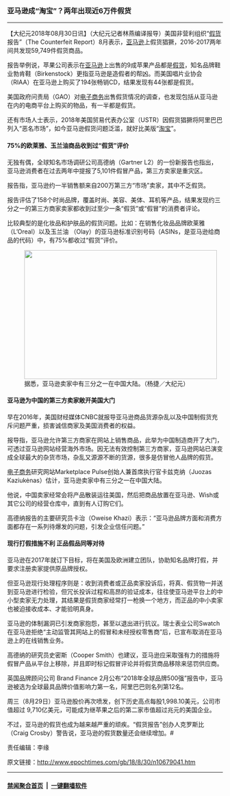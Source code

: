 ### 亚马逊成“淘宝”？两年出现近6万件假货
------------------------

<p>【大纪元2018年08月30日讯】（大纪元记者林燕编译报导）美国非营利组织“<a href="http://www.epochtimes.com/gb/tag/%E5%81%87%E8%B4%A7.html">假货</a>报告”（The Counterfeit Report）8月表示，<a href="http://www.epochtimes.com/gb/tag/%E4%BA%9A%E9%A9%AC%E9%80%8A.html">亚马逊</a>上假货猖獗，2016-2017两年间共发现59,749件假货商品。</p>
<p>报告举例说，苹果公司表示在<a href="http://www.epochtimes.com/gb/tag/%E4%BA%9A%E9%A9%AC%E9%80%8A.html">亚马逊</a>上出售的9成苹果产品都是<a href="http://www.epochtimes.com/gb/tag/%E5%81%87%E8%B4%A7.html">假货</a>，知名品牌鞋业勃肯鞋（Birkenstock）更指亚马逊是造假者的帮凶。而美国唱片业协会（RIAA）在亚马逊上购买了194张畅销CD，结果发现有44张都是假货。</p>
<p>美国政府问责局（GAO）对<a href="http://www.epochtimes.com/gb/tag/%E7%94%B5%E5%AD%90%E5%95%86%E5%8A%A1.html">电子商务</a>出售假货情况的调查，也发现包括从亚马逊在内的电商平台上购买的物品，有一半都是假货。</p>
<p>还有市场人士表示，2018年美国贸易代表办公室（USTR）因假货猖獗将阿里巴巴列入“恶名市场”，如今亚马逊假货问题泛滥，就好比美版“<a href="http://www.epochtimes.com/gb/tag/%E6%B7%98%E5%AE%9D.html">淘宝</a>”。</p>
<h4>75%的欧莱雅、玉兰油商品收到过“假货”评价</h4>
<p>无独有偶，全球知名市场调研公司高德纳（Gartner L2）的一份新报告也指出，亚马逊消费者在过去两年中提报了5,101件假冒产品，第三方卖家是重灾区。</p>
<p>报告指，亚马逊约一半销售额来自200万第三方“市场”卖家，其中不乏假货。</p>
<p>报告评估了158个时尚品牌，覆盖时尚、美容、美体、耳机等产品，结果发现约三分之一的第三方商家卖家都收到过至少一条“假货”或“假冒”的消费者评论。</p>
<p>比较典型的是化妆品和护肤品的假货问题。比如：在销售化妆品品牌欧莱雅（L&#8217;Oreal）以及玉兰油 （Olay）的亚马逊标准识别号码（ASINs，是亚马逊给商品的代码）中，有75%都收过“假货”评价。</p>
<figure id="attachment_10679435" style="width: 450px" class="wp-caption aligncenter"><a href="http://i.epochtimes.com/assets/uploads/2018/08/1512190220432371-ss1-599x400.jpg"><img class="size-medium wp-image-10679435" src="http://i.epochtimes.com/assets/uploads/2018/08/1512190220432371-ss1-599x400-450x301.jpg" alt="" width="450" height="301" /></a><figcaption class="wp-caption-text">据悉，亚马逊卖家中有三分之一在中国大陆。（杨捷／大纪元）</figcaption></figure>
<h4>亚马逊为中国的第三方卖家敞开美国大门</h4>
<p>早在2016年，美国财经媒体CNBC就报导亚马逊商品货源杂乱以及中国制假货充斥问题严重，损害诚信商家及美国消费者的权益。</p>
<p>报导指，亚马逊允许第三方商家在网站上销售商品，此举为中国制造商开了大门，可透过亚马逊网站经营海外市场。因无法有效控制第三方商家，亚马逊网站已演变成全球最大的杂货市场，杂乱又源源不断的货源，很多是仿冒他人品牌的假货。</p>
<p><a href="http://www.epochtimes.com/gb/tag/%E7%94%B5%E5%AD%90%E5%95%86%E5%8A%A1.html">电子商务</a>研究网站Marketplace Pulse创始人兼首席执行官卡兹克纳（Juozas Kaziukėnas）估计，亚马逊卖家中有三分之一在中国大陆。</p>
<p>他说，中国卖家经常会将产品散装运往美国，然后把商品放置在亚马逊、Wish或其它公司的经营仓库中，直到有人订购它们。</p>
<p>高德纳报告的主要研究员卡治（Oweise Khazi）表示：“亚马逊品牌方面和消费方面都存在一系列待爆发的问题，引发企业信任问题。”</p>
<h4>现行打假措施不利 正品假品同等对待</h4>
<p>亚马逊在2017年就订下目标，将在美国及欧洲建立团队，协助知名品牌打假，并要求注册卖家提供原品牌授权。</p>
<p>但亚马逊现行处理程序则是：收到消费者或正品卖家投诉后，将真、假货物一并送到亚马逊进行检验，但冗长投诉过程和高昂的验证成本，往往使亚马逊平台上的中小型卖家无力处理，其结果是假货商家经常打一枪换一个地方，而正品的中小卖家也被迫接收成本、才能验明真身。</p>
<p>亚马逊的体制漏洞已引发商家抱怨，甚至以退出进行抗议。瑞士表业公司Swatch在亚马逊拒绝“主动监管其网站上的假冒和未经授权零售商”后，已宣布取消在亚马逊上的在线销售业务。</p>
<p>高德纳的研究员史密斯（Cooper Smith）也建议，亚马逊应采取强有力的措施将假冒产品从平台上移除，并且即时标记假冒评论并将假货商品移除来惩罚供应商。</p>
<p>英国品牌顾问公司 Brand Finance 2月公布“2018年全球品牌500强”报告中，亚马逊被选为全球最具品牌价值影响力第一名，阿里巴巴则名列第12名。</p>
<p>周三（8月29日）亚马逊股价再次喷发，创下历史高点每股1,998.10美元，公司市值超过 9,710亿美元，可能成为继苹果之后的第二家市值超过兆元的美国企业。</p>
<p>不过，亚马逊的假货也成为越来越严重的顽疾。“假货报告”创办人克罗斯比（Craig Crosby）警告说，亚马逊的假货数量还会继续增加。#</p>
<p>责任编辑：李缘</p>

原文链接：http://www.epochtimes.com/gb/18/8/30/n10679041.htm


------------------------
#### [禁闻聚合首页](https://github.com/gfw-breaker/banned-news/blob/master/README.md) &nbsp;|&nbsp;  [一键翻墙软件](https://github.com/gfw-breaker/nogfw/blob/master/README.md)